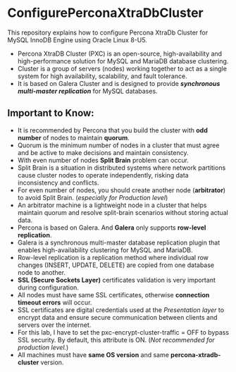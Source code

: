 # ConfigurePerconaXtraDbCluster
This repository explains how to configure Percona XtraDb Cluster for MySQL InnoDB Engine using Oracle Linux 8-U5.

- Percona XtraDB Cluster (PXC) is an open-source, high-availability and high-performance solution for MySQL and MariaDB database clustering.
- Cluster is a group of servers (nodes) working together to act as a single system for high availability, scalability, and fault tolerance. 
- It is based on Galera Cluster and is designed to provide _**synchronous multi-master replication**_ for MySQL databases.

## Important to Know:
- It is recommended by Percona that you build the cluster with **odd number** of nodes to maintain **quorum**.
- Quorum is the minimum number of nodes in a cluster that must agree and be active to make decisions and maintain consistency.
- With even number of nodes **Split Brain** problem can occur.
- Split Brain is a situation in distributed systems where network partitions cause cluster nodes to operate independently, risking data inconsistency and conflicts.
- For even number of nodes, you should create another node (**arbitrator**) to avoid Split Brain. (_especially for Production level_)
- An arbitrator machine is a lightweight node in a cluster that helps maintain quorum and resolve split-brain scenarios without storing actual data.
- Percona is based on Galera. And **Galera** only supports **row-level replication**.
- Galera is a synchronous multi-master database replication plugin that enables high-availability clustering for MySQL and MariaDB.
- Row-level replication is a replication method where individual row changes (INSERT, UPDATE, DELETE) are copied from one database node to another.
- **SSL (Secure Sockets Layer)** certificates validation is very important during configuration.
- All nodes must have same SSL certificates, otherwise **connection timeout errors** will occur.
- SSL certificates are digital credentials used at the _Presentation layer_ to encrypt data and ensure secure communication between clients and servers over the internet.
- For this lab, I have to set the pxc-encrypt-cluster-traffic = OFF to bypass SSL security. By default, this attribute is ON. (_Not recommended for production level._)
- All machines must have **same OS version** and same **percona-xtradb-cluster** version.

